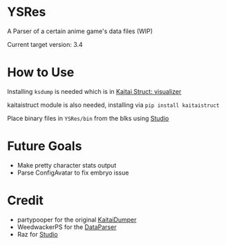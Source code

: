 # YSRes

A Parser of a certain anime game's data files (WIP)

Current target version: 3.4

# How to Use

Installing `ksdump` is needed which is in [Kaitai Struct: visualizer](https://github.com/kaitai-io/kaitai_struct_visualizer)

kaitaistruct module is also needed, installing via `pip install kaitaistruct`

Place binary files in `YSRes/bin` from the blks using [Studio](https://gitlab.com/RazTools/Studio)

# Future Goals

- Make pretty character stats output
- Parse ConfigAvatar to fix embryo issue

# Credit
- partypooper for the original [KaitaiDumper](https://github.com/partypooperarchive/KaitaiDumper)
- WeedwackerPS for the [DataParser](https://github.com/WeedwackerPS/DataParser)
- Raz for [Studio](https://gitlab.com/RazTools/Studio)
